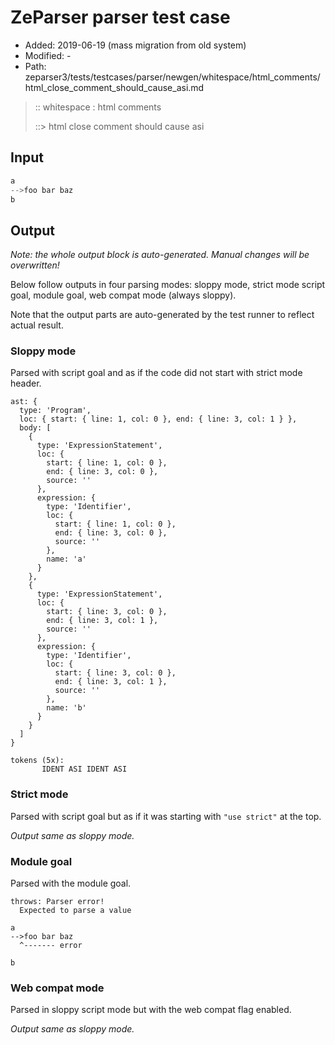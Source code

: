 # ZeParser parser test case

- Added: 2019-06-19 (mass migration from old system)
- Modified: -
- Path: zeparser3/tests/testcases/parser/newgen/whitespace/html_comments/html_close_comment_should_cause_asi.md

> :: whitespace : html comments
>
> ::> html close comment should cause asi

## Input

`````js
a
-->foo bar baz
b
`````

## Output

_Note: the whole output block is auto-generated. Manual changes will be overwritten!_

Below follow outputs in four parsing modes: sloppy mode, strict mode script goal, module goal, web compat mode (always sloppy).

Note that the output parts are auto-generated by the test runner to reflect actual result.

### Sloppy mode

Parsed with script goal and as if the code did not start with strict mode header.

`````
ast: {
  type: 'Program',
  loc: { start: { line: 1, col: 0 }, end: { line: 3, col: 1 } },
  body: [
    {
      type: 'ExpressionStatement',
      loc: {
        start: { line: 1, col: 0 },
        end: { line: 3, col: 0 },
        source: ''
      },
      expression: {
        type: 'Identifier',
        loc: {
          start: { line: 1, col: 0 },
          end: { line: 3, col: 0 },
          source: ''
        },
        name: 'a'
      }
    },
    {
      type: 'ExpressionStatement',
      loc: {
        start: { line: 3, col: 0 },
        end: { line: 3, col: 1 },
        source: ''
      },
      expression: {
        type: 'Identifier',
        loc: {
          start: { line: 3, col: 0 },
          end: { line: 3, col: 1 },
          source: ''
        },
        name: 'b'
      }
    }
  ]
}

tokens (5x):
       IDENT ASI IDENT ASI
`````

### Strict mode

Parsed with script goal but as if it was starting with `"use strict"` at the top.

_Output same as sloppy mode._

### Module goal

Parsed with the module goal.

`````
throws: Parser error!
  Expected to parse a value

a
-->foo bar baz
  ^------- error

b
`````


### Web compat mode

Parsed in sloppy script mode but with the web compat flag enabled.

_Output same as sloppy mode._
